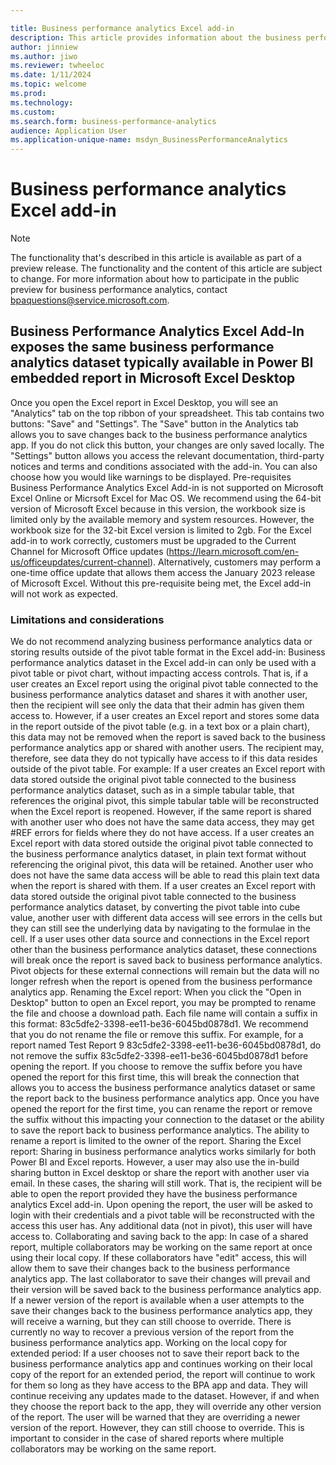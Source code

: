 ```yaml
---

title: Business performance analytics Excel add-in
description: This article provides information about the business performance analytics excel add-in.
author: jinniew
ms.author: jiwo
ms.reviewer: twheeloc 
ms.date: 1/11/2024
ms.topic: welcome
ms.prod: 
ms.technology:
ms.custom:
ms.search.form: business-performance-analytics
audience: Application User
ms.application-unique-name: msdyn_BusinessPerformanceAnalytics
---
```


# Business performance analytics Excel add-in

> [!NOTE]
> The functionality that's described in this article is available as part of a preview release. The functionality and the content of this article are subject to change. For more information about how to
> participate in the public preview for business performance analytics, contact <bpaquestions@service.microsoft.com>.


## Business Performance Analytics Excel Add-In exposes the same business performance analytics dataset typically available in Power BI embedded report in Microsoft Excel Desktop
Once you open the Excel report in Excel Desktop, you will see an "Analytics" tab on the top ribbon of your spreadsheet. This tab contains two buttons: "Save" and "Settings".
The "Save" button in the Analytics tab allows you to save changes back to the business performance analytics app. If you do not click this button, your changes are only saved locally.
The "Settings" button allows you access the relevant documentation, third-party notices and terms and conditions associated with the add-in. You can also choose how you would like warnings to be displayed.
Pre-requisites
Business Performance Analytics Excel Add-in is not supported on Microsoft Excel Online or Micrsoft Excel for Mac OS.
We recommend using the 64-bit version of Microsoft Excel because in this version, the workbook size is limited only by the available memory and system resources. However, the workbook size for the 32-bit Excel 
version is limited to 2gb.
For the Excel add-in to work correctly, customers must be upgraded to the Current Channel for Microsoft Office updates (https://learn.microsoft.com/en-us/officeupdates/current-channel). Alternatively, customers 
may perform a one-time office update that allows them access the January 2023 release of Microsoft Excel. Without this pre-requisite being met, the Excel add-in will not work as expected. 

### Limitations and considerations
We do not recommend analyzing business performance analytics data or storing results outside of the pivot table format in the Excel add-in: Business performance analytics dataset in the Excel add-in can only be
used with a pivot table or pivot chart, without impacting access controls. 
That is, if a user creates an Excel report using the original pivot table connected to the business performance analytics dataset and shares it with another user, then the recipient will see only the data that 
their admin has given them access to. 
However, if a user creates an Excel report and stores some data in the report outside of the pivot table (e.g. in a text box or a plain chart), this data may not be removed when the report is saved back to the
business performance analytics app or shared with another users. The recipient may, therefore, see data they do not typically have access to if this data resides outside of the pivot table. For example: 
If a user creates an Excel report with data stored outside the original pivot table connected to the business performance analytics dataset, such as in a simple tabular table, that references the original pivot,
this simple tabular table will be reconstructed when the Excel report is reopened. However, if the same report is shared with another user who does not have the same data access, they may get #REF errors for 
fields where they do not have access. 
If a user creates an Excel report with data stored outside the original pivot table connected to the business performance analytics dataset, in plain text format without referencing the original pivot, this data
will be retained. Another user who does not have the same data access will be able to read this plain text data when the report is shared with them. 
If a user creates an Excel report with data stored outside the original pivot table connected to the business performance analytics dataset, by converting the pivot table into cube value, another user with
different data access will see errors in the cells but they can still see the underlying data by navigating to the formulae in the cell. 
If a user uses other data source and connections in the Excel report other than the business performance analytics dataset, these connections will break once the report is saved back to business performance 
analytics. Pivot objects for these external connections will remain but the data will no longer refresh when the report is opened from the business performance analytics app. 
Renaming the Excel report: When you click the "Open in Desktop" button to open an Excel report, you may be prompted to rename the file and choose a download path. Each file name will contain a suffix in this 
format: 83c5dfe2-3398-ee11-be36-6045bd0878d1. We recommend that you do not rename the file or remove this suffix. For example, for a report named Test Report 9 83c5dfe2-3398-ee11-be36-6045bd0878d1, do not remove 
the suffix 83c5dfe2-3398-ee11-be36-6045bd0878d1 before opening the report. If you choose to remove the suffix before you have opened the report for this first time, this will break the connection that allows you 
to access the business performance analytics dataset or same the report back to the business performance analytics app. Once you have opened the report for the first time, you can rename the report or remove the 
suffix without this impacting your connection to the dataset or the ability to save the report back to business performance analytics. The ability to rename a report is limited to the owner of the report. 
Sharing the Excel report: Sharing in business performance analytics works similarly for both Power BI and Excel reports. However, a user may also use the in-build sharing button in Excel desktop or share the
report with another user via email. In these cases, the sharing will still work. That is, the recipient will be able to open the report provided they have the business performance analytics Excel add-in. Upon 
opening the report, the user will be asked to login with their credentials and a pivot table will be reconstructed with the access this user has. Any additional data (not in pivot), this user will have access to.
Collaborating and saving back to the app: In case of a shared report, multiple collaborators may be working on the same report at once using their local copy. If these collaborators have "edit" access, this will 
allow them to save their changes back to the business performance analytics app. The last collaborator to save their changes will prevail and their version will be saved back to the business performance analytics 
app. If a newer version of the report is available when a user attempts to the save their changes back to the business performance analytics app, they will receive a warning, but they can still choose to override. There is currently no way to recover a previous version of the report from the business performance analytics app. 
Working on the local copy for extended period: If a user chooses not to save their report back to the business performance analytics app and continues working on their local copy of the report for an extended 
period, the report will continue to work for them so long as they have access to the BPA app and data. They will continue receiving any updates made to the dataset. However, if and when they choose the report
back to the app, they will override any other version of the report. The user will be warned that they are overriding a newer version of the report. However, they can still choose to override. This is important 
to consider in the case of shared reports where multiple collaborators may be working on the same report. 

 
